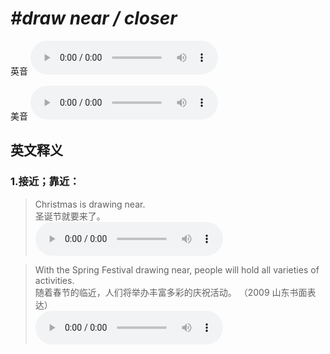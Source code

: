 # ***\#draw near / closer*** 
英音
<audio src="./media/draw closer1_AAC.aac" controls="controls"></audio>

美音
<audio src="./media/draw closer2_AAC.aac" controls="controls"></audio>



  

英文释义
---
### 1.**接近；靠近：**  

 > Christmas is drawing near.  
 > 圣诞节就要来了。    
<audio src="./media/draw50.aac" controls="controls"></audio>

 > With the Spring Festival drawing near, people will hold all varieties of activities.  
 > 随着春节的临近，人们将举办丰富多彩的庆祝活动。  （2009 山东书面表达）  
<audio src="./media/With the Spring Festival_AAC.aac" controls="controls"></audio>


